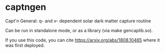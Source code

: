# captngen
Capt'n General: q- and v- dependent solar dark matter capture routine

Can be run in standalone mode, or as a library (via make gencaplib.so).

If you use this code, you can cite https://arxiv.org/abs/1808.10465 where it was first deployed.
